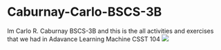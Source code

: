 # Caburnay-Carlo-BSCS-3B
Im Carlo R. Caburnay BSCS-3B and this is the all activities and exercises that we had in Adavance Learning Machine CSST 104
![](/k4rloo23/Caburnay-Carlo-BSCS-3B/blob/main/Carlo%20R.%20Caburnay.jpg)
